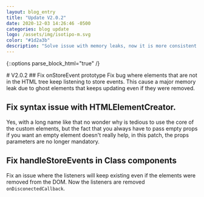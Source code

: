```yaml
---
layout: blog_entry
title: "Update V2.0.2"
date: 2020-12-03 14:26:46 -0500
categories: blog update
logo: /assets/img/isotipo-m.svg
color: "#1d2a3b"
description: "Solve issue with memory leaks, now it is more consistent with the use of the JavaScript resources"
---
```

{::options parse_block_html="true" /}
<div class="doc-text-wrapper">
# V2.0.2
## Fix onStoreEvent prototype
Fix bug where elements that are not in the HTML tree keep listening to store events. This cause a major memory leak due to ghost elements that keeps updating even if they were removed.

## Fix syntax issue with HTMLElementCreator.
Yes, with a long name like that no wonder why is tedious to use the core of the custom elements, but the fact that you always have to pass empty props if you want an empty element doesn't really help, in this patch, the props parameters are no longer mandatory.

## Fix handleStoreEvents in Class components
Fix an issue where the listeners will keep existing even if the elements were removed from the DOM.
Now the listeners are removed ```onDisconectedCallback```.
</div>
